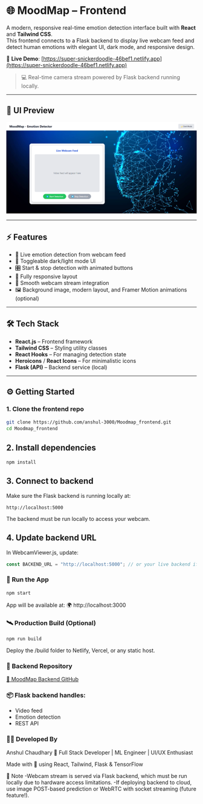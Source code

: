 # 🌐 MoodMap – Frontend

A modern, responsive real-time emotion detection interface built with **React** and **Tailwind CSS**.  
This frontend connects to a Flask backend to display live webcam feed and detect human emotions with elegant UI, dark mode, and responsive design.

🔗 **Live Demo**: [https://super-snickerdoodle-46bef1.netlify.app](https://super-snickerdoodle-46bef1.netlify.app)

> 💻 Real-time camera stream powered by Flask backend running locally.

---

## 📸 UI Preview

![MoodMap Frontend Preview](Frontend.png)

---

## ⚡ Features

- 🧠 Live emotion detection from webcam feed
- 🌙 Toggleable dark/light mode UI
- 🎛️ Start & stop detection with animated buttons
- 📱 Fully responsive layout
- 🎥 Smooth webcam stream integration
- 🖼️ Background image, modern layout, and Framer Motion animations (optional)

---

## 🛠️ Tech Stack

- **React.js** – Frontend framework
- **Tailwind CSS** – Styling utility classes
- **React Hooks** – For managing detection state
- **Heroicons** / **React Icons** – For minimalistic icons
- **Flask (API)** – Backend service (local)

---

## ⚙️ Getting Started

### 1. Clone the frontend repo

```bash
git clone https://github.com/anshul-3000/Moodmap_frontend.git
cd Moodmap_frontend
```
## 2. Install dependencies
```bash
npm install
```
## 3. Connect to backend
Make sure the Flask backend is running locally at:
```arduino
http://localhost:5000
```
The backend must be run locally to access your webcam.

## 4. Update backend URL
In WebcamViewer.js, update:
```js
const BACKEND_URL = "http://localhost:5000"; // or your live backend if hosted locally
```
### 🚀 Run the App
```bash
npm start
```
App will be available at:
🌍 http://localhost:3000

### 🛰️ Production Build (Optional)
```bash
npm run build
```
Deploy the /build folder to Netlify, Vercel, or any static host.

### 🤝 Backend Repository
[🔗 MoodMap Backend GitHub](https://github.com/anshul-3000/Moodmap_backend)

### 📦 Flask backend handles:
- Video feed
- Emotion detection
- REST API

### 👨‍💻 Developed By
Anshul Chaudhary
🚀 Full Stack Developer | ML Engineer | UI/UX Enthusiast

Made with 💙 using React, Tailwind, Flask & TensorFlow

📌 Note
-Webcam stream is served via Flask backend, which must be run locally due to hardware access limitations.
-If deploying backend to cloud, use image POST-based prediction or WebRTC with socket streaming (future feature!).
